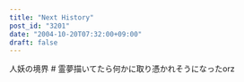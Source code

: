 ```yaml
---
title: "Next History"
post_id: "3201"
date: "2004-10-20T07:32:00+09:00"
draft: false
---
```



人妖の境界 # 霊夢描いてたら何かに取り憑かれそうになったorz
